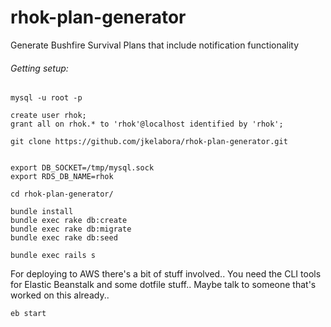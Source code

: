 rhok-plan-generator
===================

Generate Bushfire Survival Plans that include notification functionality


###### Getting setup:

```
mysql -u root -p

create user rhok;
grant all on rhok.* to 'rhok'@localhost identified by 'rhok';

git clone https://github.com/jkelabora/rhok-plan-generator.git


export DB_SOCKET=/tmp/mysql.sock
export RDS_DB_NAME=rhok

cd rhok-plan-generator/

bundle install
bundle exec rake db:create
bundle exec rake db:migrate
bundle exec rake db:seed

bundle exec rails s
```

For deploying to AWS there's a bit of stuff involved.. You need the CLI tools for Elastic Beanstalk and some dotfile stuff..
Maybe talk to someone that's worked on this already..

```
eb start
```

